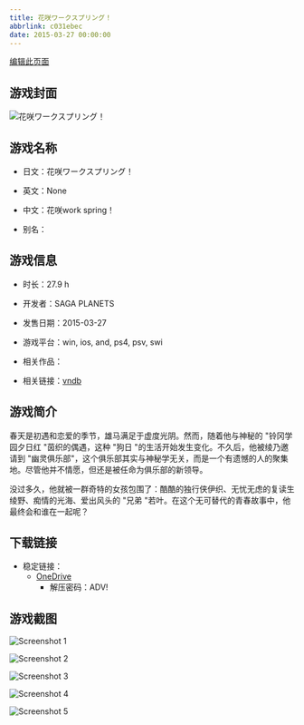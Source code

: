 ```yaml
---
title: 花咲ワークスプリング！
abbrlink: c031ebec
date: 2015-03-27 00:00:00
---
```

[编辑此页面](https://github.com/ACG-3/ADV3-source/blob/main/source/_posts/games/%E8%8A%B1%E5%92%B2%E3%83%AF%E3%83%BC%E3%82%AF%E3%82%B9%E3%83%97%E3%83%AA%E3%83%B3%E3%82%B0%EF%BC%81.md)

## 游戏封面

![花咲ワークスプリング！](https://pan.timero.xyz/d/onedrive/img_lib_001/%E8%8A%B1%E5%92%B2%E3%83%AF%E3%83%BC%E3%82%AF%E3%82%B9%E3%83%97%E3%83%AA%E3%83%B3%E3%82%B0%EF%BC%81_cover.avif)


## 游戏名称

- 日文：花咲ワークスプリング！
- 英文：None
- 中文：花咲work spring！

- 别名：


## 游戏信息

- 时长：27.9 h
- 开发者：SAGA PLANETS
- 发售日期：2015-03-27
- 游戏平台：win, ios, and, ps4, psv, swi
- 相关作品：

- 相关链接：[vndb](https://vndb.org/v16070)


## 游戏简介

春天是初遇和恋爱的季节，雄马满足于虚度光阴。然而，随着他与神秘的 "铃冈学园夕日红 "茵织的偶遇，这种 "狗日 "的生活开始发生变化。不久后，他被绫乃邀请到 "幽灵俱乐部"，这个俱乐部其实与神秘学无关，而是一个有遗憾的人的聚集地。尽管他并不情愿，但还是被任命为俱乐部的新领导。

没过多久，他就被一群奇特的女孩包围了：酷酷的独行侠伊织、无忧无虑的复读生绫野、痴情的光海、爱出风头的 "兄弟 "若叶。在这个无可替代的青春故事中，他最终会和谁在一起呢？




## 下载链接

- 稳定链接：
    - [OneDrive](https://pan.timero.xyz/onedrive/adv_lib_001/%E8%8A%B1%E5%92%B2%E3%83%AF%E3%83%BC%E3%82%AF%E3%82%B9%E3%83%97%E3%83%AA%E3%83%B3%E3%82%B0%EF%BC%81)
        - 解压密码：ADV!



## 游戏截图


![Screenshot 1](https://pan.timero.xyz/d/onedrive/img_lib_001/%E8%8A%B1%E5%92%B2%E3%83%AF%E3%83%BC%E3%82%AF%E3%82%B9%E3%83%97%E3%83%AA%E3%83%B3%E3%82%B0%EF%BC%81_Screenshot_1.avif)

![Screenshot 2](https://pan.timero.xyz/d/onedrive/img_lib_001/%E8%8A%B1%E5%92%B2%E3%83%AF%E3%83%BC%E3%82%AF%E3%82%B9%E3%83%97%E3%83%AA%E3%83%B3%E3%82%B0%EF%BC%81_Screenshot_2.avif)

![Screenshot 3](https://pan.timero.xyz/d/onedrive/img_lib_001/%E8%8A%B1%E5%92%B2%E3%83%AF%E3%83%BC%E3%82%AF%E3%82%B9%E3%83%97%E3%83%AA%E3%83%B3%E3%82%B0%EF%BC%81_Screenshot_3.avif)

![Screenshot 4](https://pan.timero.xyz/d/onedrive/img_lib_001/%E8%8A%B1%E5%92%B2%E3%83%AF%E3%83%BC%E3%82%AF%E3%82%B9%E3%83%97%E3%83%AA%E3%83%B3%E3%82%B0%EF%BC%81_Screenshot_4.avif)

![Screenshot 5](https://pan.timero.xyz/d/onedrive/img_lib_001/%E8%8A%B1%E5%92%B2%E3%83%AF%E3%83%BC%E3%82%AF%E3%82%B9%E3%83%97%E3%83%AA%E3%83%B3%E3%82%B0%EF%BC%81_Screenshot_5.avif)

